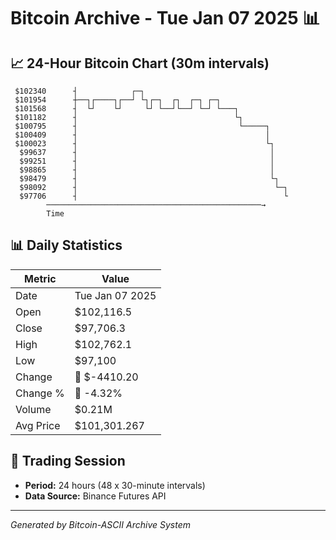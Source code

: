 # Bitcoin Archive - Tue Jan 07 2025 📊

## 📈 24-Hour Bitcoin Chart (30m intervals)

```
 $102340      ┤            ┌─┐                                 
 $101954      ┼──┐┌────┐┌──┘ └┐┌─┐  ┌┐  ┌─┐ ┌─┐                
 $101568      ┤  └┘    └┘     └┘ └──┘└──┘ └─┘ └───┐            
 $101182      ┤                                   └┐           
 $100795      ┤                                    └─────┐     
 $100409      ┤                                          │     
 $100023      ┤                                          └┐    
  $99637      ┤                                           │    
  $99251      ┤                                           │    
  $98865      ┤                                           │    
  $98479      ┤                                           └┐   
  $98092      ┤                                            └─┐ 
  $97706      ┤                                              └ 
        ────────────────────────────────────────────────→
        Time
```

## 📊 Daily Statistics

| Metric | Value |
|--------|-------|
| Date | Tue Jan 07 2025 |
| Open | $102,116.5 |
| Close | $97,706.3 |
| High | $102,762.1 |
| Low | $97,100 |
| Change | 🔴 $-4410.20 |
| Change % | 🔴 -4.32% |
| Volume | $0.21M |
| Avg Price | $101,301.267 |

## 📅 Trading Session

- **Period:** 24 hours (48 x 30-minute intervals)
- **Data Source:** Binance Futures API

---
*Generated by Bitcoin-ASCII Archive System*
